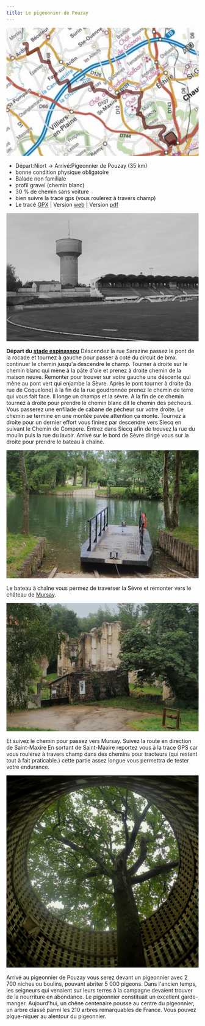 ```yaml
---
title: Le pigeonnier de Pouzay
---
```


![carte_balade_04](./images/balade_04_carte.png)

- Départ:Niort -> Arrivé:Pigeonnier de Pouzay (35 km)
- bonne condition physique obligatoire
- Balade non familiale
- profil gravel (chemin blanc)
- 30 % de chemin sans voiture
- bien suivre la trace gps (vous roulerez à travers champ)
- Le tracé [GPX](https://villovelo.github.io/balade_2020/voir_trace.html?trace=./gpx/balade_04.gpx) | Version [web](https://villovelo.github.io/balade_2020/balade_04.html?source=pdf) | Version [pdf](https://villovelo.github.io/balade_2020/balade_04.pdf)

![le stade espinassou](./images/balade_04_espinassou.png)

**Départ du [stade espinassou](https://www.vivre-a-niort.com/fr/services-publics/les-equipements/equipements-sportifs/stade/stade-espinassou/index.html)** Déscendez la rue Sarazine passez le pont de la rocade et tournez à gauche pour passer à coté du circuit de bmx. continuer le chemin jusqu'a descendre le champ. Tourner à droite sur le chemin blanc qui mène à la pâte d'oie et prenez à droite chemin de la maison neuve.
Remonter pour trouver sur votre gauche une déscente qui mène au pont vert qui enjambe la Sèvre. Après le pont tourner à droite (la rue de Coquelone) à la fin de la rue goudronnée prenez le chemin de terre qui vous fait face.
Il longe un champs et la sèvre. A la fin de ce chemin tournez à droite pour prendre le chemin blanc dit le chemin des pécheurs. Vous passerez une enfilade de cabane de pécheur sur votre droite. Le chemin se termine en une montée pavée attention ça monte.
Tournez à droite pour un dernier effort vous finirez par descendre vers Siecq en suivant le Chemin de Compere.
Entrez dans Siecq afin de trouvez la rue du moulin puis la rue du lavoir. Arrivé sur le bord de Sèvre dirigé vous sur la droite pour prendre le bateau à chaîne.

![bateau à chaine](./images/balade_04_bateau-chaine.png)

Le bateau à chaîne vous permez de traverser la Sèvre et remonter vers le château de [Mursay](http://www.lesamisduchateaudemursay.fr/).

![chateau de Mursay](./images/balade_04_chateau.png)

Et suivez le chemin pour passez vers Mursay. Suivez la route en direction de Saint-Maxire
En sortant de Saint-Maxire reportez vous à la trace GPS car vous roulerez à travers champ dans des chemins pour tracteurs (qui restent tout à fait praticable.) cette partie assez longue vous permettra de tester votre endurance.

![pigeonnier de Pouzay](./images/balade_04_pigeonnier.png)

Arrivé au pigeonnier de Pouzay vous serez devant un pigeonnier avec 2 700 niches ou boulins, pouvant abriter 5 000 pigeons. Dans l'ancien temps, les seigneurs qui venaient sur leurs terres à la campagne devaient trouver de la nourriture en abondance. Le pigeonnier constituait un excellent garde-manger. Aujourd'hui, un chêne centenaire pousse au centre du pigeonnier, un arbre classé parmi les 210 arbres remarquables de France.
Vous pouvez pique-niquer au alentour du pigeonnier.
